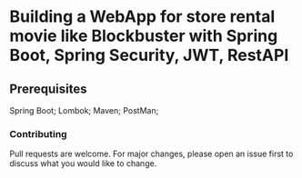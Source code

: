 # Building a WebApp for store rental movie like Blockbuster with Spring Boot, Spring Security, JWT, RestAPI

## Prerequisites
 Spring Boot;
 Lombok; 
 Maven;
 PostMan;

### Contributing
 Pull requests are welcome. For major changes, please open an issue first to discuss what you would like to change.
